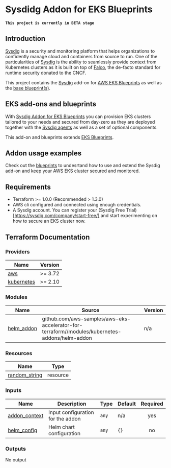 # Sysdidg Addon for EKS Blueprints

**`This project is currently in BETA stage`**

## Introduction
[Sysdig](https://sysdig.com) is a security and monitoring platform that helps organizations to confidently manage cloud and containers from source to run. One of the particularities of [Sysdig](https://sysdig.com) is the ability to seamlessly provide context from Kubernetes clusters as it is built on top of [Falco](https://falco.org/), the de-facto standard for runtime security donated to the CNCF.

This project contains the [Sysdig](https://sysdig.com) add-on for [AWS EKS Blueprints](https://github.com/aws-ia/terraform-aws-eks-blueprints) as well as the [base blueprint(s)](/blueprints/).

## EKS add-ons and blueprints

With [Sysdig Addon for EKS Blueprints](https://github.com/sysdiglabs/terraform-eksblueprints-sysdig-addon) you can provision EKS clusters tailored to your needs and secured from day-zero as they are deployed together with the [Sysdig agents](https://docs.sysdig.com/en/docs/installation/sysdig-agent/) as well as a set of optional components. 

This add-on and blueprints extends [EKS Blueprints](https://github.com/aws-samples/aws-eks-accelerator-for-terraform).

## Addon usage examples

Check out the [blueprints](/blueprints/) to undesrtand how to use and extend the Sysdig add-on and keep your AWS EKS cluster secured and monitored.

## Requirements

* Terraform >= 1.0.0 (Recommended > 1.3.0)
* AWS cli configured and connected using enough credentials.
* A Sysdig account. You can register your (Sysdig Free Trial)[https://sysdig.com/company/start-free/] and start experimenting on how to secure an EKS cluster now.

## Terraform Documentation

<!--- BEGIN_TF_DOCS --->

### Providers

| Name | Version |
|------|---------|
| <a name="provider_aws"></a> [aws](#provider\_aws) | >= 3.72 |
| <a name="provider_kubernetes"></a> [kubernetes](#provider\_kubernetes) | >= 2.10 |

### Modules

| Name | Source | Version |
|------|--------|---------|
| <a name="module_helm_addon"></a> [helm\_addon](#module\_helm\_addon) | github.com/aws-samples/aws-eks-accelerator-for-terraform//modules/kubernetes-addons/helm-addon | n/a |

### Resources

| Name | Type |
|------|---------|
| <a name="resource_random_string.id"></a> [random\_string](#resource\_random\_string) | resource |


### Inputs

| Name | Description | Type | Default | Required |
|------|-------------|------|---------|:--------:|
| <a name="input_addon_context"></a> [addon\_context](#input\_addon\_context) | Input configuration for the addon | `any` | n/a | yes |
| <a name="input_helm_config"></a> [helm\_config](#input\_helm\_config) | Helm chart configuration | `any` | `{}` | no |

### Outputs

No output

<!--- END_TF_DOCS --->